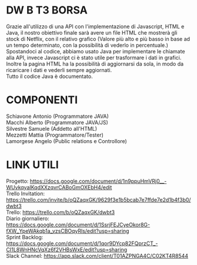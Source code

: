 # DW B T3 BORSA

Grazie all'utilizzo di una API con l'implementazione di Javascript, HTML e Java, il nostro obiettivo finale sarà avere un file HTML che mostrerà gli stock di Netflix, con il relativo grafico 
(Valore più alto e più basso in base ad un tempo determinato, con la possibilità di vederlo in percentuale.) 
Spostandoci al codice, abbiamo usato Java per implementare le chiamate alla API, invece Javascript ci è stato utile per trasformare i dati in grafici. Inoltre la pagina HTML ha la possibilità di aggiornarsi da sola, in modo da ricaricare i dati e vederli sempre aggiornati.  
Tutto il codice Java è documentato.

# COMPONENTI
Schiavone Antonio (Programmatore JAVA)  
Macchi Alberto    (Programmatore JAVA/JS)  
Silvestre Samuele (Addetto all'HTML)  
Mezzetti Mattia   (Programmatore/Tester)  
Lamorgese Angelo  (Public relations e Controllore)  

# LINK UTILI
Progetto: https://docs.google.com/document/d/1n9ppuHmVRj0__-WUvkqyaIKqdXXzqvrCABoGmOXEbH4/edit  
Trello Invitation: https://trello.com/invite/b/oQZaqxGK/9629f3e1b5bcab7e7ffde7e2d1b4f3b0/dwbt3  
Trello: https://trello.com/b/oQZaqxGK/dwbt3  
Diario giornaliero: https://docs.google.com/document/d/1SsrjFEJCyeOkor8G-fXW_YpeWAkqb1a_vzsCBOqyRls/edit?usp=sharing  
Sprint Backlog: https://docs.google.com/document/d/1qor9DYcp82FQprzCT_-CI1L8WnHNcVqXz6f2VHBsWxE/edit?usp=sharing  
Slack Channel: https://app.slack.com/client/T01AZPNGA4C/C02KT4R8544
